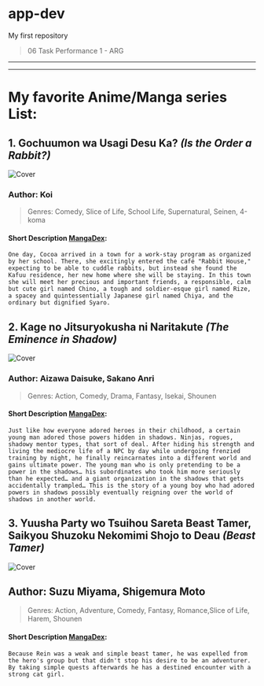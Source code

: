 # app-dev
My first repository
>06 Task Performance 1 - ARG

---
---

# My favorite Anime/Manga series List:
## 1. Gochuumon wa Usagi Desu Ka? *(Is the Order a Rabbit?)*
![Cover](https://mangadex.org/covers/c02343b3-74e4-4057-b34a-90e08d93f95a/c4aaffab-fd07-4b99-89b6-09cd22877b43.jpg.512.jpg)
  ### Author: Koi
  > Genres: Comedy, Slice of Life, School Life, Supernatural, Seinen, 4-koma
  #### Short Description [MangaDex](https://mangadex.org/title/c02343b3-74e4-4057-b34a-90e08d93f95a/gochuumon-wa-usagi-desu-ka):
  `One day, Cocoa arrived in a town for a work-stay program as organized by her school. There, she excitingly entered the café "Rabbit House," expecting to be able to cuddle rabbits, but instead she found the Kafuu residence, her new home where she will be staying. In this town she will meet her precious and important friends, a responsible, calm but cute girl named Chino, a tough and soldier-esque girl named Rize, a spacey and quintessentially Japanese girl named Chiya, and the ordinary but dignified Syaro.`
  
## 2. Kage no Jitsuryokusha ni Naritakute *(The Eminence in Shadow)*
![Cover](https://mangadex.org/covers/77bee52c-d2d6-44ad-a33a-1734c1fe696a/cf0b42b9-9729-4d4c-89e1-848fa631debc.jpg.512.jpg)
  ### Author: Aizawa Daisuke, Sakano Anri
  > Genres: Action, Comedy, Drama, Fantasy, Isekai, Shounen
  #### Short Description [MangaDex](https://mangadex.org/title/77bee52c-d2d6-44ad-a33a-1734c1fe696a/kage-no-jitsuryokusha-ni-naritakute):
  `Just like how everyone adored heroes in their childhood, a certain young man adored those powers hidden in shadows. Ninjas, rogues, shadowy mentor types, that sort of deal. After hiding his strength and living the mediocre life of a NPC by day while undergoing frenzied training by night, he finally reincarnates into a different world and gains ultimate power. The young man who is only pretending to be a power in the shadows… his subordinates who took him more seriously than he expected… and a giant organization in the shadows that gets accidentally trampled… This is the story of a young boy who had adored powers in shadows possibly eventually reigning over the world of shadows in another world.`

## 3. Yuusha Party wo Tsuihou Sareta Beast Tamer, Saikyou Shuzoku Nekomimi Shojo to Deau *(Beast Tamer)*
![Cover](https://mangadex.org/covers/d0c60a11-0106-45cf-abfc-d131cb49868f/76b82c84-0a3d-4b4f-a67d-cc156eb04f5b.jpg.512.jpg)
  ## Author: Suzu Miyama, Shigemura Moto
  > Genres: Action, Adventure, Comedy, Fantasy, Romance,Slice of Life, Harem, Shounen
  #### Short Description [MangaDex](https://mangadex.org/title/d0c60a11-0106-45cf-abfc-d131cb49868f/beast-tamer):
   `Because Rein was a weak and simple beast tamer, he was expelled from the hero's group but that didn't stop his desire to be an adventurer. By taking simple quests afterwards he has a destined encounter with a strong cat girl.`
  
